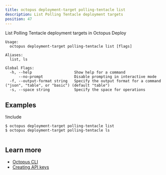 ```yaml
---
title: octopus deployment-target polling-tentacle list
description: List Polling Tentacle deployment targets
position: 47
---
```


List Polling Tentacle deployment targets in Octopus Deploy


```text
Usage:
  octopus deployment-target polling-tentacle list [flags]

Aliases:
  list, ls

Global Flags:
  -h, --help                   Show help for a command
      --no-prompt              Disable prompting in interactive mode
  -f, --output-format string   Specify the output format for a command ("json", "table", or "basic") (default "table")
  -s, --space string           Specify the space for operations

```

## Examples

!include <samples-instance>


```text
$ octopus deployment-target polling-tentacle list
$ octopus deployment-target polling-tentacle ls


```

## Learn more

- [Octopus CLI](/docs/octopus-rest-api/cli/index.md)
- [Creating API keys](/docs/octopus-rest-api/how-to-create-an-api-key.md)